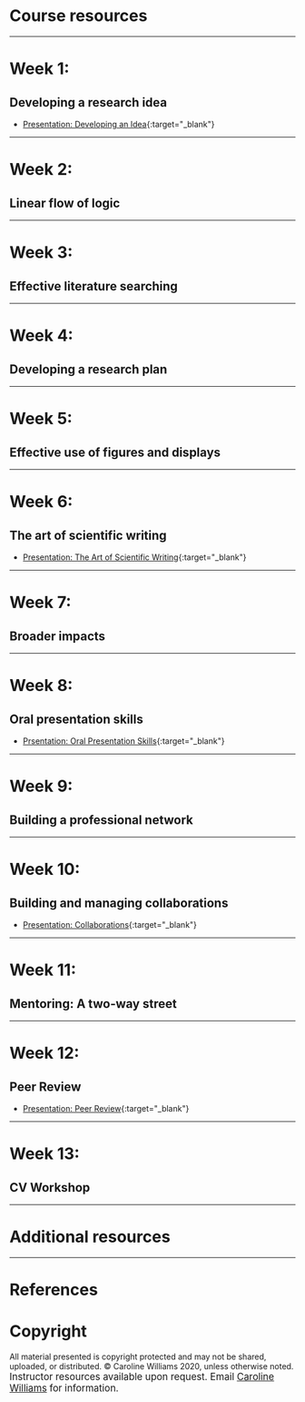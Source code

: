 # Course resources
***
# Week 1: 
## Developing a research idea
* [Presentation: Developing an Idea](files/presentations/Week01_DevelopingAnIdea.pdf){:target="_blank"}

***
# Week 2: 
## Linear flow of logic
***
# Week 3: 
## Effective literature searching
***
# Week 4: 
## Developing a research plan
***
# Week 5: 
## Effective use of figures and displays
***
# Week 6: 
## The art of scientific writing
* [Presentation: The Art of Scientific Writing](files/presentations/Week06_TheArtofScientificWriting.pdf){:target="_blank"}

***
# Week 7: 
## Broader impacts
***
# Week 8: 
## Oral presentation skills
 * [Prsentation: Oral Presentation Skills](files/presentations/Week8_OralPresentations.pdf){:target="_blank"} 
 
***
# Week 9: 
## Building a professional network
***
# Week 10: 
## Building and managing collaborations
* [Presentation: Collaborations](files/presentations/Week10_Collaborations.pdf){:target="_blank"}

***
# Week 11: 
## Mentoring: A two-way street
***
# Week 12: 
## Peer Review
* [Presentation: Peer Review](files/presentations/){:target="_blank"}

***
# Week 13: 
## CV Workshop

***
# Additional resources

***
# References


# Copyright
All material presented is copyright protected and may not be shared, uploaded, or distributed. &copy; Caroline Williams 2020, unless otherwise noted. 
<br>
<big> Instructor resources available upon request. Email [Caroline Williams](mailto:cmw@berkeley.edu) for information. 







